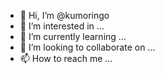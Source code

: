 - 👋 Hi, I’m @kumoringo
- 👀 I’m interested in ...
- 🌱 I’m currently learning ...
- 💞️ I’m looking to collaborate on ...
- 📫 How to reach me ...

<!---
kumoringo/kumoringo is a ✨ special ✨ repository because its `README.md` (this file) appears on your GitHub profile.
You can click the Preview link to take a look at your changes.
--->
